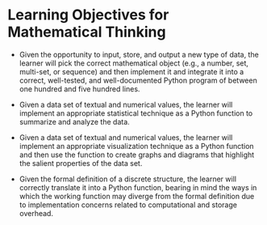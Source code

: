 # Learning Objectives for Mathematical Thinking

- Given the opportunity to input, store, and output a new type of data, the
  learner will pick the correct mathematical object (e.g., a number, set,
  multi-set, or sequence) and then implement it and integrate it into a correct,
  well-tested, and well-documented Python program of between one hundred and
  five hundred lines.

- Given a data set of textual and numerical values, the learner will implement
  an appropriate statistical technique as a Python function to summarize and
  analyze the data.

- Given a data set of textual and numerical values, the learner will implement
  an appropriate visualization technique as a Python function and then use the
  function to create graphs and diagrams that highlight the salient properties
  of the data set.

- Given the formal definition of a discrete structure, the learner will
  correctly translate it into a Python function, bearing in mind the ways in
  which the working function may diverge from the formal definition due to
  implementation concerns related to computational and storage overhead.
